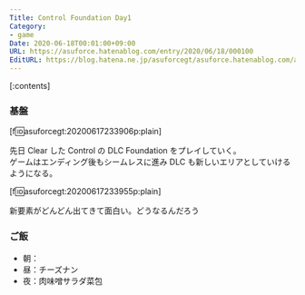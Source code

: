 ```yaml
---
Title: Control Foundation Day1
Category:
- game
Date: 2020-06-18T00:01:00+09:00
URL: https://asuforce.hatenablog.com/entry/2020/06/18/000100
EditURL: https://blog.hatena.ne.jp/asuforcegt/asuforce.hatenablog.com/atom/entry/26006613586403301
---
```


[:contents]

###  基盤

[f:id:asuforcegt:20200617233906p:plain]

先日 Clear した Control の DLC Foundation をプレイしていく。  
ゲームはエンディング後もシームレスに進み DLC も新しいエリアとしていけるようになる。

[f:id:asuforcegt:20200617233955p:plain]

新要素がどんどん出てきて面白い。どうなるんだろう

### ご飯

- 朝：
- 昼：チーズナン
- 夜：肉味噌サラダ菜包
